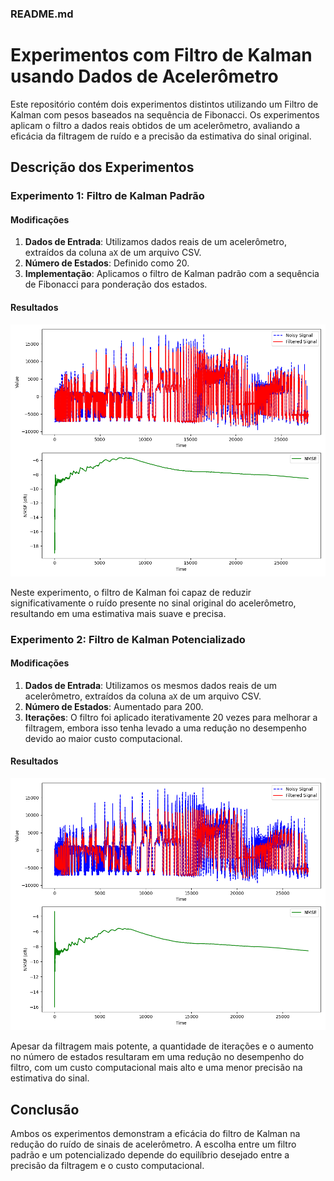 ### README.md

# Experimentos com Filtro de Kalman usando Dados de Acelerômetro

Este repositório contém dois experimentos distintos utilizando um Filtro de Kalman com pesos baseados na sequência de Fibonacci. Os experimentos aplicam o filtro a dados reais obtidos de um acelerômetro, avaliando a eficácia da filtragem de ruído e a precisão da estimativa do sinal original.

## Descrição dos Experimentos

### Experimento 1: Filtro de Kalman Padrão

#### Modificações

1. **Dados de Entrada**: Utilizamos dados reais de um acelerômetro, extraídos da coluna `aX` de um arquivo CSV.
2. **Número de Estados**: Definido como 20.
3. **Implementação**: Aplicamos o filtro de Kalman padrão com a sequência de Fibonacci para ponderação dos estados.

#### Resultados

![Resultado do Filtro de Kalman Padrão](/KF%20com%20Peso%20Fibonacci/teste%20com%20dados/teste%20csv.png)

Neste experimento, o filtro de Kalman foi capaz de reduzir significativamente o ruído presente no sinal original do acelerômetro, resultando em uma estimativa mais suave e precisa.

### Experimento 2: Filtro de Kalman Potencializado

#### Modificações

1. **Dados de Entrada**: Utilizamos os mesmos dados reais de um acelerômetro, extraídos da coluna `aX` de um arquivo CSV.
2. **Número de Estados**: Aumentado para 200.
3. **Iterações**: O filtro foi aplicado iterativamente 20 vezes para melhorar a filtragem, embora isso tenha levado a uma redução no desempenho devido ao maior custo computacional.

#### Resultados

![Resultado do Filtro de Kalman Potencializado](/KF%20com%20Peso%20Fibonacci/teste%20com%20dados/teste%20potencializado%20csv.png)

Apesar da filtragem mais potente, a quantidade de iterações e o aumento no número de estados resultaram em uma redução no desempenho do filtro, com um custo computacional mais alto e uma menor precisão na estimativa do sinal.

## Conclusão

Ambos os experimentos demonstram a eficácia do filtro de Kalman na redução do ruído de sinais de acelerômetro. A escolha entre um filtro padrão e um potencializado depende do equilíbrio desejado entre a precisão da filtragem e o custo computacional.

